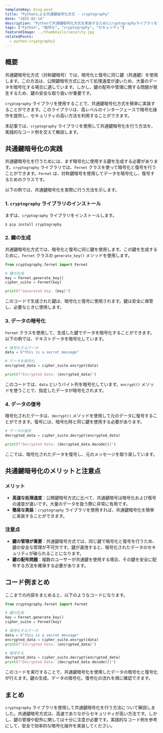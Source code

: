```yaml
---
templateKey: blog-post
title: "Pythonによる共通鍵暗号化方式 - cryptography"
date: "2025-02-14"
description: "Pythonで共通鍵暗号化方式を実装するためにcryptographyライブラリを使用した方法を解説します。実際のコード例を通して、暗号化、復号化を学びます。"
tags: ["Python", "暗号化", "cryptography", "セキュリティ"]
featuredImage: ../thumbnails/security.jpg
relatedPosts:
  - python-cryptgraphy2
---
```


## 概要

共通鍵暗号化方式（対称鍵暗号）では、暗号化と復号に同じ鍵（共通鍵）を使用します。この方法は、公開鍵暗号方式に比べて処理速度が速いため、大量のデータを暗号化する場合に適しています。しかし、鍵の配布や管理に関する問題が発生するため、鍵の安全な取り扱いが重要です。

`cryptography` ライブラリを使用することで、共通鍵暗号化方式を簡単に実装することができます。このライブラリは、高レベルのインターフェースで暗号化操作を提供し、セキュリティの高い方法を利用することができます。

本記事では、`cryptography` ライブラリを使用して共通鍵暗号化を行う方法を、実践的なコード例を交えて解説します。

## 共通鍵暗号化の実践

共通鍵暗号化を行うためには、まず暗号化に使用する鍵を生成する必要があります。`cryptography` ライブラリでは、`Fernet` クラスを使って暗号化と復号を行うことができます。`Fernet` は、対称鍵暗号を使用してデータを暗号化し、復号するためのクラスです。

以下の例では、共通鍵暗号化を実際に行う方法を示します。

### 1. `cryptography` ライブラリのインストール

まずは、`cryptography` ライブラリをインストールします。

```bash
$ pip install cryptography
```

### 2. 鍵の生成

共通鍵暗号化方式では、暗号化と復号に同じ鍵を使用します。この鍵を生成するために、`Fernet` クラスの `generate_key()` メソッドを使用します。

```python
from cryptography.fernet import Fernet

# 鍵の生成
key = Fernet.generate_key()
cipher_suite = Fernet(key)

print(f"Generated Key: {key}")
```

このコードで生成された鍵は、暗号化と復号に使用されます。鍵は安全に保管し、必要なときに使用します。

### 3. データの暗号化

`Fernet` クラスを使用して、生成した鍵でデータを暗号化することができます。以下の例では、テキストデータを暗号化しています。

```python
# 暗号化するデータ
data = b"this is a secret message"

# データを暗号化
encrypted_data = cipher_suite.encrypt(data)

print(f"Encrypted Data: {encrypted_data}")
```

このコードでは、`data` というバイト列を暗号化しています。`encrypt()` メソッドを使うことで、指定したデータが暗号化されます。

### 4. データの復号

暗号化されたデータは、`decrypt()` メソッドを使用して元のデータに復号することができます。復号には、暗号化時と同じ鍵を使用する必要があります。

```python
# データの復号
decrypted_data = cipher_suite.decrypt(encrypted_data)

print(f"Decrypted Data: {decrypted_data.decode()}")
```

ここでは、暗号化されたデータを復号し、元のメッセージを取り戻しています。

## 共通鍵暗号化のメリットと注意点

### メリット

- **高速な処理速度**：公開鍵暗号方式に比べて、共通鍵暗号は暗号化および復号の速度が速いです。大量のデータを扱う際に非常に有用です。
- **簡易な実装**：`cryptography` ライブラリを使用すれば、共通鍵暗号化を簡単に実装することができます。

### 注意点

- **鍵の管理が重要**：共通鍵暗号方式では、同じ鍵で暗号化と復号を行うため、鍵の安全な管理が不可欠です。鍵が漏洩すると、暗号化されたデータのセキュリティが破られることになります。
- **鍵の配布問題**：複数のユーザーが共通鍵を使用する場合、その鍵を安全に配布する方法を確保する必要があります。

## コード例まとめ

ここまでの内容をまとめると、以下のようなコードになります。

```python
from cryptography.fernet import Fernet

# 鍵の生成
key = Fernet.generate_key()
cipher_suite = Fernet(key)

# 暗号化するデータ
data = b"this is a secret message"
encrypted_data = cipher_suite.encrypt(data)
print(f"Encrypted Data: {encrypted_data}")

# 復号する
decrypted_data = cipher_suite.decrypt(encrypted_data)
print(f"Decrypted Data: {decrypted_data.decode()}")
```

このコードを実行することで、共通鍵暗号化を使用したデータの暗号化と復号化が行えます。鍵の生成、データの暗号化、復号化の流れを順に確認できます。

## まとめ

`cryptography` ライブラリを使用して共通鍵暗号化を行う方法について解説しました。共通鍵暗号方式は、高速でありながらセキュリティが高い方法です。しかし、鍵の管理や配布に関しては十分に注意が必要です。実践的なコード例を参考にして、安全で効率的な暗号化操作を実装してください。
